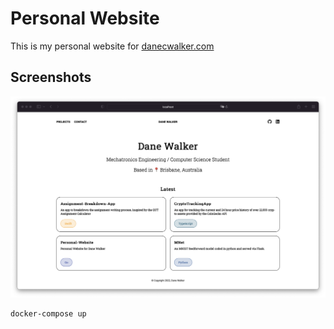 # Personal Website

This is my personal website for [danecwalker.com](danecwalker.com)

## Screenshots

![screenshot_1](./screenshots/screenshot_1.png)

```bash
docker-compose up
```
